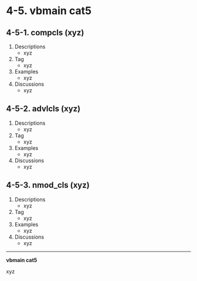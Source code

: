 # 4-5\. vbmain cat5

## 4-5-1\. compcls (xyz)

1. Descriptions
    - xyz
2. Tag
    - xyz
3. Examples
    - xyz
4. Discussions
    - xyz

## 4-5-2\. advlcls (xyz)

1. Descriptions
    - xyz
2. Tag
    - xyz
3. Examples
    - xyz
4. Discussions
    - xyz

## 4-5-3\. nmod_cls (xyz)

1. Descriptions
    - xyz
2. Tag
    - xyz
3. Examples
    - xyz
4. Discussions
    - xyz


---

**vbmain cat5**

xyz
